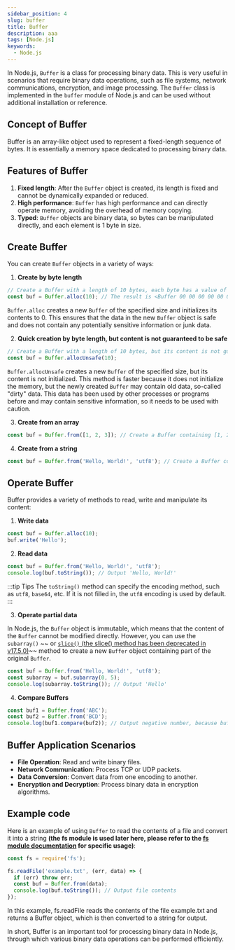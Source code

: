 ```yaml
---
sidebar_position: 4
slug: buffer
title: Buffer
description: aaa
tags: [Node.js]
keywords:
  - Node.js
---
```


In Node.js, `Buffer` is a class for processing binary data. This is very useful in scenarios that require binary data operations, such as file systems, network communications, encryption, and image processing. The `Buffer` class is implemented in the `buffer` module of Node.js and can be used without additional installation or reference.

## Concept of Buffer

Buffer is an array-like object used to represent a fixed-length sequence of bytes. It is essentially a memory space dedicated to processing binary data.

## Features of Buffer

1. **Fixed length**: After the `Buffer` object is created, its length is fixed and cannot be dynamically expanded or reduced.
2. **High performance**: `Buffer` has high performance and can directly operate memory, avoiding the overhead of memory copying.
3. **Typed**: `Buffer` objects are binary data, so bytes can be manipulated directly, and each element is 1 byte in size.

## Create Buffer

You can create `Buffer` objects in a variety of ways:

1. **Create by byte length**

```javascript
// Create a Buffer with a length of 10 bytes, each byte has a value of 0
const buf = Buffer.alloc(10); // The result is <Buffer 00 00 00 00 00 00 00 00 00 00>
```

`Buffer.alloc` creates a new `Buffer` of the specified size and initializes its contents to 0. This ensures that the data in the new `Buffer` object is safe and does not contain any potentially sensitive information or junk data.

2. **Quick creation by byte length, but content is not guaranteed to be safe**

```javascript
// Create a Buffer with a length of 10 bytes, but its content is not guaranteed to be safe
const buf = Buffer.allocUnsafe(10);
```

`Buffer.allocUnsafe` creates a new `Buffer` of the specified size, but its content is not initialized. This method is faster because it does not initialize the memory, but the newly created `Buffer` may contain old data, so-called "dirty" data. This data has been used by other processes or programs before and may contain sensitive information, so it needs to be used with caution.

3. **Create from an array**

```javascript
const buf = Buffer.from([1, 2, 3]); // Create a Buffer containing [1, 2, 3] data
```

4. **Create from a string**

```javascript
const buf = Buffer.from('Hello, World!', 'utf8'); // Create a Buffer containing a UTF-8 encoded string
```

## Operate Buffer

Buffer provides a variety of methods to read, write and manipulate its content:

1. **Write data**

```javascript
const buf = Buffer.alloc(10);
buf.write('Hello');
```

2. **Read data**

```javascript
const buf = Buffer.from('Hello, World!', 'utf8');
console.log(buf.toString()); // Output 'Hello, World!'
```

:::tip Tips
The `toString()` method can specify the encoding method, such as `utf8`, `base64`, etc. If it is not filled in, the `utf8` encoding is used by default.
:::

3. **Operate partial data**

In Node.js, the `Buffer` object is immutable, which means that the content of the `Buffer` cannot be modified directly. However, you can use the `subarray()` ~~ or [`slice()` (the slice() method has been deprecated in v17.5.0)](https://nodejs.org/api/buffer.html#bufslicestart-end)~~ method to create a new `Buffer` object containing part of the original `Buffer`.

```javascript
const buf = Buffer.from('Hello, World!', 'utf8');
const subarray = buf.subarray(0, 5);
console.log(subarray.toString()); // Output 'Hello'
```

4. **Compare Buffers**

```javascript
const buf1 = Buffer.from('ABC');
const buf2 = Buffer.from('BCD');
console.log(buf1.compare(buf2)); // Output negative number, because buf1 is less than buf2
```

## Buffer Application Scenarios

- **File Operation**: Read and write binary files.
- **Network Communication**: Process TCP or UDP packets.
- **Data Conversion**: Convert data from one encoding to another.
- **Encryption and Decryption**: Process binary data in encryption algorithms.

## Example code

Here is an example of using `Buffer` to read the contents of a file and convert it into a string **(the fs module is used later here, please refer to the [fs module documentation](/docs/back-end/node/fs) for specific usage)**:

```javascript
const fs = require('fs');

fs.readFile('example.txt', (err, data) => {
  if (err) throw err;
  const buf = Buffer.from(data);
  console.log(buf.toString()); // Output file contents
});
```

In this example, fs.readFile reads the contents of the file example.txt and returns a Buffer object, which is then converted to a string for output.

In short, Buffer is an important tool for processing binary data in Node.js, through which various binary data operations can be performed efficiently.
